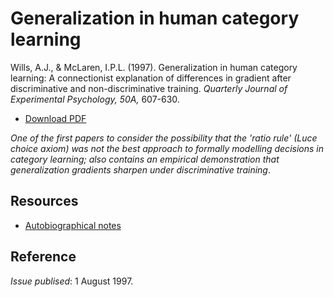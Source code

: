 # Generalization in human category learning

Wills, A.J., & McLaren, I.P.L. (1997). Generalization in human category learning: A connectionist explanation of differences in gradient after discriminative and non-discriminative training. _Quarterly Journal of Experimental Psychology, 50A,_ 607-630.

- [Download PDF](http://www.willslab.org.uk/pubs/1997wills.pdf)

_One of the first papers to consider the possibility that the 'ratio rule' 
(Luce choice axiom) was not the best approach to formally modelling decisions 
in category learning; also contains an empirical demonstration that generalization 
gradients sharpen under discriminative training_.

## Resources

- [Autobiographical notes](auto101.md)

## Reference


_Issue publised_: 1 August 1997.


